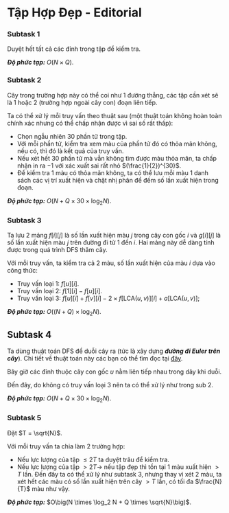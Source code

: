 # Tập Hợp Đẹp - Editorial

### Subtask 1

Duyệt hết tất cả các đỉnh trong tập để kiểm tra. 

***Độ phức tạp:*** $O(N \times Q)$.

### Subtask 2

Cây trong trường hợp này có thể coi như $1$ đường thẳng, các tập cần xét sẽ là $1$ hoặc $2$ (trường hợp ngoài cây con) đoạn liên tiếp.

Ta có thể xử lý mỗi truy vấn theo thuật sau (một thuật toán không hoàn toàn chính xác nhưng có thể chấp nhận được vì sai số rất thấp):
- Chọn ngẫu nhiên $30$ phần tử trong tập.
- Với mỗi phần tử, kiểm tra xem màu của phần tử đó có thỏa mãn không, nếu có, thì đó là kết quả của truy vấn.
- Nếu xét hết $30$ phần tử mà vẫn không tìm được màu thỏa mãn, ta chấp nhận in ra $-1$ với xác xuất sai rất nhỏ $(\frac{1}{2})^{30}$.
- Để kiểm tra $1$ màu có thỏa mãn không, ta có thể lưu mỗi màu $1$ danh sách các vị trí xuất hiện và chặt nhị phân để đếm số lần xuất hiện trong đoạn.

***Độ phức tạp:*** $O(N + Q \times 30 \times \log_2N)$.

### Subtask 3

Ta lưu $2$ mảng $f[i][j]$ là số lần xuất hiện màu $j$ trong cây con gốc $i$ và $g[i][j]$ là số lần xuất hiện màu $j$ trên đường đi từ $1$ đến $i$. Hai mảng này dễ dàng tính được trong quá trình $\text{DFS}$ thăm cây. 

Với mỗi truy vấn, ta kiểm tra cả $2$ màu, số lần xuất hiện của màu $i$ dựa vào công thức:
- Truy vấn loại $1$: $f[u][i]$.
- Truy vấn loại $2$: $f[1][i]-f[u][i]$.
- Truy vấn loại $3$: $f[u][i]+f[v][i] - 2 \times f\big[\text{LCA}(u,v)\big]\big[i\big]+a\big[\text{LCA}(u,v)\big]$;

***Độ phức tạp:*** $O\big((N+Q) \times \log_2N\big)$.

## Subtask 4

Ta dùng thuật toán DFS để duỗi cây ra (tức là xây dựng ***đường đi Euler trên cây***). Chi tiết về thuật toán này các bạn có thể tìm đọc tại <a href="https://vnoi.info/wiki/algo/graph-theory/euler-tour-on-tree.md">đây</a>.

Bây giờ các đỉnh thuộc cây con gốc $u$ nằm liên tiếp nhau trong dãy khi duỗi.

Đến đây, do không có truy vấn loại $3$ nên ta có thể xử lý như trong sub $2$.

***Độ phức tạp:*** $O(N + Q \times 30 \times \log_2 N)$.

### Subtask 5

Đặt $T = \sqrt{N}$.

Với mỗi truy vấn ta chia làm $2$ trường hợp:
- Nếu lực lượng của tập $\le 2T$ ta duyệt trâu để kiểm tra.
- Nếu lực lượng của tập $> 2T \to$ nếu tập đẹp thì tồn tại $1$ màu xuất hiện $>T$ lần. Đến đây ta có thể xử lý như subtask $3,$ nhưng thay vì xét $2$ màu, ta xét hết các màu có số lần xuất hiện trên cây $>T$ lần, có tối đa $\frac{N}{T}$ màu như vậy.

***Độ phức tạp:*** $O\big(N \times \log_2 N + Q \times \sqrt{N}\big)$.